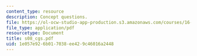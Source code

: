 ```yaml
---
content_type: resource
description: Concept questions.
file: https://ol-ocw-studio-app-production.s3.amazonaws.com/courses/16-01-unified-engineering-i-ii-iii-iv-fall-2005-spring-2006/1e057e926b017038ee429c46016a2448_s08_cgs.pdf
file_type: application/pdf
resourcetype: Document
title: s08_cgs.pdf
uid: 1e057e92-6b01-7038-ee42-9c46016a2448
---
```

